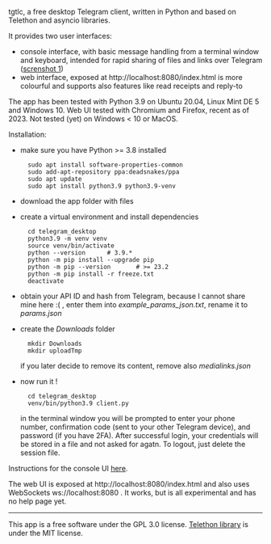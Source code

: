 tgtlc, a free desktop Telegram client,
written in Python and based on Telethon and asyncio libraries.

It provides two user interfaces:
- console interface, with basic message handling from a terminal window and keyboard, intended for rapid sharing of files and links over Telegram ([screnshot 1](screenshots/tgtlc_1_8_2_dialog_message.png))
- web interface, exposed at http://localhost:8080/index.html is more colourful and supports also features like read receipts and reply-to

The app has been tested with Python 3.9 on Ubuntu 20.04, Linux Mint DE 5 and Windows 10.
Web UI tested with Chromium and Firefox, recent as of 2023. Not tested (yet) on Windows < 10 or MacOS.

Installation:
- make sure you have Python >= 3.8 installed

        sudo apt install software-properties-common
        sudo add-apt-repository ppa:deadsnakes/ppa
        sudo apt update
        sudo apt install python3.9 python3.9-venv

- download the app folder with files

- create a virtual environment and install dependencies

        cd telegram_desktop
        python3.9 -m venv venv
        source venv/bin/activate
        python --version      # 3.9.*
        python -m pip install --upgrade pip
        python -m pip --version       # >= 23.2
        python -m pip install -r freeze.txt
        deactivate

- obtain your API ID and hash from Telegram, because I cannot share mine here :( ,
  enter them into _example_params_json.txt_, rename it to _params.json_

- create the _Downloads_ folder

        mkdir Downloads
        mkdir uploadTmp

  if you later decide to remove its content, remove also _medialinks.json_

- now run it !

        cd telegram_desktop
        venv/bin/python3.9 client.py

  in the terminal window you will be prompted to enter your phone number, confirmation code (sent to your other Telegram device), and password (if you have 2FA). After successful login, your credentials will be stored in a file and not asked for agatn. To logout, just delete the session file.

Instructions for the console UI [here](help.txt).

The web UI is exposed at http://localhost:8080/index.html and also uses WebSockets ws://localhost:8080 .
It works, but is all experimental and has no help page yet.

---------------
This app is a free software under the GPL 3.0 license.
[Telethon library](https://docs.telethon.dev/en/stable/) is under the MIT license.

